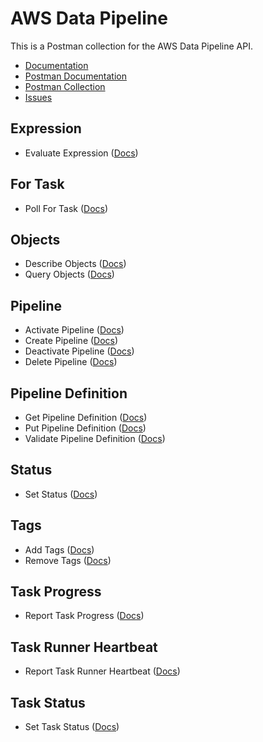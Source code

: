 # AWS Data Pipeline
This is a Postman collection for the AWS Data Pipeline API.

- [Documentation](https://docs.aws.amazon.com/datapipeline/latest/APIReference/Welcome.html)
- [Postman Documentation](https://documenter.getpostman.com/view/35240/SW7aXnxi)
- [Postman Collection](https://www.getpostman.com/collections/3af316240b5cfd30fcac)
- [Issues](https://github.com/api-evangelist/aws/labels/CloudWatch)

## Expression
 - Evaluate Expression ([Docs](http://docs.aws.amazon.com/datapipeline/latest/APIReference/API_ValidatePipelineDefinition.html))
## For Task
 - Poll For Task ([Docs](http://docs.aws.amazon.com/datapipeline/latest/APIReference/API_ValidatePipelineDefinition.html))
## Objects
 - Describe Objects ([Docs](http://docs.aws.amazon.com/datapipeline/latest/APIReference/API_ValidatePipelineDefinition.html))
 - Query Objects ([Docs](http://docs.aws.amazon.com/datapipeline/latest/APIReference/API_ValidatePipelineDefinition.html))
## Pipeline
 - Activate Pipeline ([Docs](http://docs.aws.amazon.com/datapipeline/latest/APIReference/API_ValidatePipelineDefinition.html))
 - Create Pipeline ([Docs](http://docs.aws.amazon.com/datapipeline/latest/APIReference/API_ValidatePipelineDefinition.html))
 - Deactivate Pipeline ([Docs](http://docs.aws.amazon.com/datapipeline/latest/APIReference/API_ValidatePipelineDefinition.html))
 - Delete Pipeline ([Docs](http://docs.aws.amazon.com/datapipeline/latest/APIReference/API_ValidatePipelineDefinition.html))
## Pipeline Definition
 - Get Pipeline Definition ([Docs](http://docs.aws.amazon.com/datapipeline/latest/APIReference/API_ValidatePipelineDefinition.html))
 - Put Pipeline Definition ([Docs](http://docs.aws.amazon.com/datapipeline/latest/APIReference/API_ValidatePipelineDefinition.html))
 - Validate Pipeline Definition ([Docs](http://docs.aws.amazon.com/datapipeline/latest/APIReference/API_ValidatePipelineDefinition.html))
## Status
 - Set Status ([Docs](http://docs.aws.amazon.com/datapipeline/latest/APIReference/API_ValidatePipelineDefinition.html))
## Tags
 - Add Tags ([Docs](http://docs.aws.amazon.com/datapipeline/latest/APIReference/API_ValidatePipelineDefinition.html))
 - Remove Tags ([Docs](http://docs.aws.amazon.com/datapipeline/latest/APIReference/API_ValidatePipelineDefinition.html))
## Task Progress
 - Report Task Progress ([Docs](http://docs.aws.amazon.com/datapipeline/latest/APIReference/API_ValidatePipelineDefinition.html))
## Task Runner Heartbeat
 - Report Task Runner Heartbeat ([Docs](http://docs.aws.amazon.com/datapipeline/latest/APIReference/API_ValidatePipelineDefinition.html))
## Task Status
 - Set Task Status ([Docs](http://docs.aws.amazon.com/datapipeline/latest/APIReference/API_ValidatePipelineDefinition.html))
